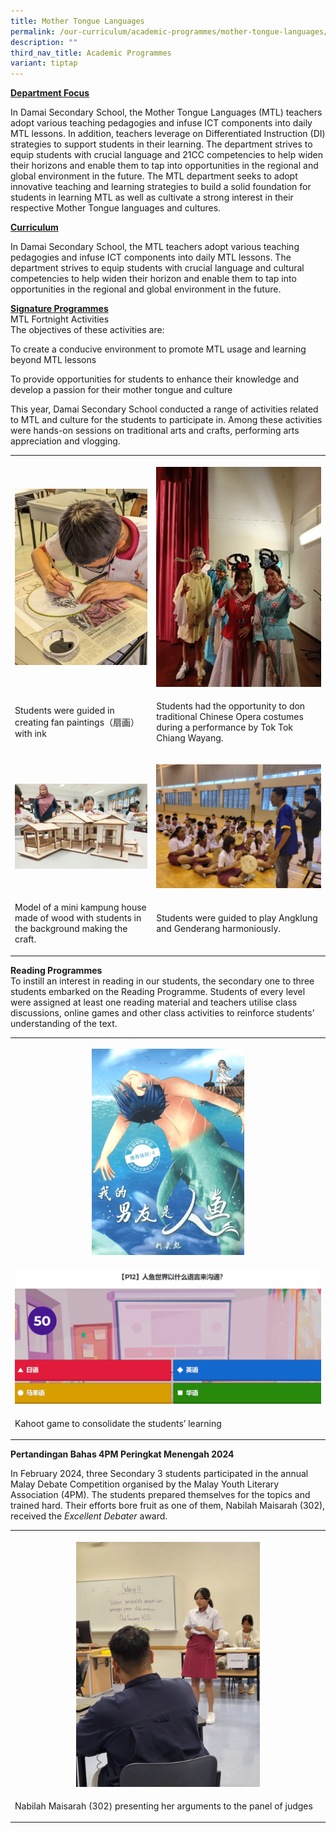 ```yaml
---
title: Mother Tongue Languages
permalink: /our-curriculum/academic-programmes/mother-tongue-languages/
description: ""
third_nav_title: Academic Programmes
variant: tiptap
---
```

<p><strong><u>Department Focus</u></strong>
</p>
<p>In Damai Secondary School, the Mother Tongue Languages (MTL) teachers
adopt various teaching pedagogies and infuse ICT components into daily
MTL lessons. In addition, teachers leverage on Differentiated Instruction
(DI) strategies to support students in their learning. The department strives
to equip students with crucial language and 21CC competencies to help widen
their horizons and enable them to tap into opportunities in the regional
and global environment in the future. The MTL department seeks to adopt
innovative teaching and learning strategies to build a solid foundation
for students in learning MTL as well as cultivate a strong interest in
their respective Mother Tongue languages and cultures.</p>
<p><strong><u>Curriculum</u></strong>
</p>
<p>In Damai Secondary School, the MTL teachers adopt various teaching pedagogies
and infuse ICT components into daily MTL lessons. The department strives
to equip students with crucial language and cultural competencies to help
widen their horizon and enable them to tap into opportunities in the regional
and global environment in the future.</p>
<p><strong><u>Signature Programmes</u><br></strong>MTL Fortnight Activities
<br>The objectives of these activities are:</p>
<p>To create a conducive environment to promote MTL usage and learning beyond
MTL lessons</p>
<p>To provide opportunities for students to enhance their knowledge and develop
a passion for&nbsp;their mother tongue and culture</p>
<p>This year, Damai Secondary School conducted a range of activities related
to MTL and culture for the students to participate in. Among these activities
were hands-on sessions on traditional arts and crafts, performing arts
appreciation and vlogging.</p>
<table style="minWidth: 50px">
<colgroup>
<col>
<col>
</colgroup>
<tbody>
<tr>
<th rowspan="1" colspan="1">
<p></p>
<div class="isomer-image-wrapper">
<img style="width: 100%" height="auto" width="100%" alt="" src="/images/Curriculum/MTL/MTL_2025_01.png">
</div>
</th>
<th rowspan="1" colspan="1">
<p></p>
<div class="isomer-image-wrapper">
<img style="width: 100%" height="auto" width="100%" alt="" src="/images/Curriculum/MTL/MTL_2025_02.png">
</div>
</th>
</tr>
<tr>
<td rowspan="1" colspan="1">
<p>Students were guided in creating fan paintings（扇画） with ink</p>
</td>
<td rowspan="1" colspan="1">
<p>Students had the opportunity to don traditional Chinese Opera costumes
during a performance by Tok Tok Chiang Wayang.</p>
</td>
</tr>
<tr>
<td rowspan="1" colspan="1">
<p></p>
<div class="isomer-image-wrapper">
<img style="width: 100%" height="auto" width="100%" alt="" src="/images/Curriculum/MTL/MTL_2025_03.png">
</div>
</td>
<td rowspan="1" colspan="1">
<p></p>
<div class="isomer-image-wrapper">
<img style="width: 100%" height="auto" width="100%" alt="" src="/images/Curriculum/MTL/MTL_2025_04.png">
</div>
</td>
</tr>
<tr>
<td rowspan="1" colspan="1">
<p>Model of a mini kampung house made of wood with students in the background
making the craft.</p>
</td>
<td rowspan="1" colspan="1">
<p>Students were guided to play Angklung and Genderang harmoniously.</p>
</td>
</tr>
</tbody>
</table>
<p><strong>Reading Programmes<br></strong>To instill an interest in reading
in our students, the secondary one to three students embarked on the Reading
Programme. Students of every level were assigned at least one reading material
and teachers utilise class discussions, online games and other class activities
to reinforce students’ understanding of the text.</p>
<table style="minWidth: 25px">
<colgroup>
<col>
</colgroup>
<tbody>
<tr>
<th rowspan="1" colspan="1">
<p></p>
<div class="isomer-image-wrapper">
<img style="width: 50%;" height="auto" width="100%" alt="" src="/images/Curriculum/MTL/MTL_2025_05.png">
</div>
</th>
</tr>
<tr>
<td rowspan="1" colspan="1">
<p></p>
<div class="isomer-image-wrapper">
<img style="width: 100%" height="auto" width="100%" alt="" src="/images/Curriculum/MTL/MTL_2025_06.png">
</div>
</td>
</tr>
<tr>
<td rowspan="1" colspan="1">
<p>Kahoot game to consolidate the students’ learning</p>
</td>
</tr>
</tbody>
</table>
<p><strong>Pertandingan Bahas 4PM Peringkat Menengah 2024</strong>
</p>
<p>In February 2024, three Secondary 3 students participated in the annual
Malay Debate Competition organised by the Malay Youth Literary Association
(4PM). The students prepared themselves for the topics and trained hard.
Their efforts bore fruit as one of them, Nabilah Maisarah (302), received
the <em>Excellent Debater</em> award.</p>
<table style="minWidth: 25px">
<colgroup>
<col>
</colgroup>
<tbody>
<tr>
<th rowspan="1" colspan="1">
<p></p>
<div class="isomer-image-wrapper">
<img style="width: 60%;" height="auto" width="100%" alt="" src="/images/Curriculum/MTL/MTL_2025_07.jpg">
</div>
</th>
</tr>
<tr>
<td rowspan="1" colspan="1">
<p>Nabilah Maisarah (302) presenting her arguments to the panel of judges</p>
</td>
</tr>
</tbody>
</table>
<p></p>